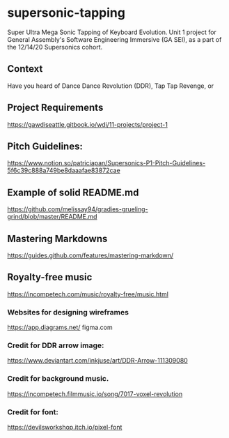 # supersonic-tapping
Super Ultra Mega Sonic Tapping of Keyboard Evolution. Unit 1 project for General Assembly's Software Engineering Immersive (GA SEI), as a part of the 12/14/20 Supersonics cohort.

## Context
Have you heard of Dance Dance Revolution (DDR), Tap Tap Revenge, or 


## Project Requirements
https://gawdiseattle.gitbook.io/wdi/11-projects/project-1

## Pitch Guidelines:
https://www.notion.so/patriciapan/Supersonics-P1-Pitch-Guidelines-5f6c39c888a749be8daaafae83872cae

## Example of solid README.md
https://github.com/melissay94/gradies-grueling-grind/blob/master/README.md

## Mastering Markdowns
https://guides.github.com/features/mastering-markdown/

## Royalty-free music
 https://incompetech.com/music/royalty-free/music.html

### Websites for designing wireframes
https://app.diagrams.net/
figma.com

### Credit for DDR arrow image:
https://www.deviantart.com/inkjuse/art/DDR-Arrow-111309080

### Credit for background music.
https://incompetech.filmmusic.io/song/7017-voxel-revolution

### Credit for font:
https://devilsworkshop.itch.io/pixel-font